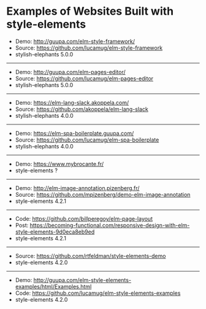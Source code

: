 # Examples of Websites Built with style-elements


* Demo: http://guupa.com/elm-style-framework/
* Source: https://github.com/lucamug/elm-style-framework
* stylish-elephants 5.0.0

---

* Demo: http://guupa.com/elm-pages-editor/
* Source: https://github.com/lucamug/elm-pages-editor
* stylish-elephants 5.0.0

---

* Demo: https://elm-lang-slack.akoppela.com/
* Source: https://github.com/akoppela/elm-lang-slack
* stylish-elephants 4.0.0

---

* Demo: https://elm-spa-boilerplate.guupa.com/
* Source: https://github.com/lucamug/elm-spa-boilerplate
* stylish-elephants 4.0.0

---

* Demo: https://www.mybrocante.fr/
* style-elements ?

---

* Demo: http://elm-image-annotation.pizenberg.fr/
* Source: https://github.com/mpizenberg/demo-elm-image-annotation
* style-elements 4.2.1

---

* Code: https://github.com/billperegoy/elm-page-layout
* Post: https://becoming-functional.com/responsive-design-with-elm-style-elements-9d0eca8eb9ed
* style-elements 4.2.1

---

* Source: https://github.com/rtfeldman/style-elements-demo
* style-elements 4.2.0

---

* Demo: http://guupa.com/elm-style-elements-examples/html/Examples.html
* Code: https://github.com/lucamug/elm-style-elements-examples
* style-elements 4.2.0
